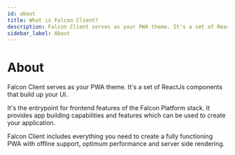 ```yaml
---
id: about
title: What is Falcon Client?
description: Falcon Client serves as your PWA theme. It's a set of ReactJs components that build up your UI.
sidebar_label: About
---
```


# About

Falcon Client serves as your PWA theme. It's a set of ReactJs components that build up your UI.

It's the entrypoint for frontend features of the Falcon Platform stack. It provides app building capabilities and features which can be used to create your application.

Falcon Client includes everything you need to create a fully functioning PWA with offline support, optimum performance and server side rendering.
